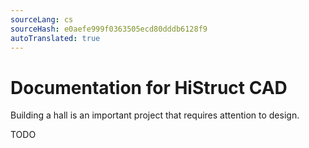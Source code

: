 ```yaml
---
sourceLang: cs
sourceHash: e0aefe999f0363505ecd80dddb6128f9
autoTranslated: true
---
```



# Documentation for HiStruct CAD

Building a hall is an important project that requires attention to design.

TODO
